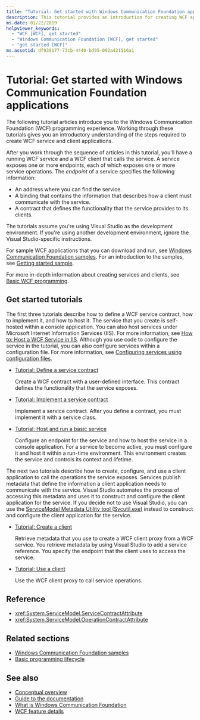 ```yaml
---
title: "Tutorial: Get started with Windows Communication Foundation applications"
description: This tutorial provides an introduction for creating WCF applications. 
ms.date: 01/22/2019
helpviewer_keywords:
  - "WCF [WCF], get started"
  - "Windows Communication Foundation [WCF], get started"
  - "get started [WCF]"
ms.assetid: df939177-73cb-4440-bd95-092a421516a1
---
```

# Tutorial: Get started with Windows Communication Foundation applications
The following tutorial articles introduce you to the Windows Communication Foundation (WCF) programming experience. Working through these tutorials gives you an introductory understanding of the steps required to create WCF service and client applications. 

After you work through the sequence of articles in this tutorial, you'll have a running WCF service and a WCF client that calls the service. A service exposes one or more endpoints, each of which exposes one or more service operations. The *endpoint* of a service specifies the following information: 
- An address where you can find the service.
- A binding that contains the information that describes how a client must communicate with the service. 
- A contract that defines the functionality that the service provides to its clients.

The tutorials assume you're using Visual Studio as the development environment. If you're using another development environment, ignore the Visual Studio-specific instructions. 

For sample WCF applications that you can download and run, see [Windows Communication Foundation samples](samples/index.md). For an introduction to the samples, see [Getting started sample](samples/getting-started-sample.md).

For more in-depth information about creating services and clients, see [Basic WCF programming](basic-wcf-programming.md).

## Get started tutorials

The first three tutorials describe how to define a WCF service contract, how to implement it, and how to host it. The service that you create is self-hosted within a console application. You can also host services under Microsoft Internet Information Services (IIS). For more information, see [How to: Host a WCF Service in IIS](feature-details/how-to-host-a-wcf-service-in-iis.md). Although you use code to configure the service in the tutorial, you can also configure services within a configuration file. For more information, see [Configuring services using configuration files](configuring-services-using-configuration-files.md).

- [Tutorial: Define a service contract](how-to-define-a-wcf-service-contract.md)

    Create a WCF contract with a user-defined interface. This contract defines the functionality that the service exposes.

- [Tutorial: Implement a service contract](how-to-implement-a-wcf-contract.md)

    Implement a service contract. After you define a contract, you must implement it with a service class.

- [Tutorial: Host and run a basic service](how-to-host-and-run-a-basic-wcf-service.md)

    Configure an endpoint for the service and how to host the service in a console application. For a service to become active, you must configure it and host it within a run-time environment. This environment creates the service and controls its context and lifetime.

The next two tutorials describe how to create, configure, and use a client application to call the operations the service exposes. Services publish metadata that define the information a client application needs to communicate with the service. Visual Studio automates the process of accessing this metadata and uses it to construct and configure the client application for the service. If you decide not to use Visual Studio, you can use the [ServiceModel Metadata Utility tool (Svcutil.exe)](servicemodel-metadata-utility-tool-svcutil-exe.md) instead to construct and configure the client application for the service.

- [Tutorial: Create a client](how-to-create-a-wcf-client.md)

    Retrieve metadata that you use to create a WCF client proxy from a WCF service. You retrieve metadata by using Visual Studio to add a service reference. You specify the endpoint that the client uses to access the service.

- [Tutorial: Use a client](how-to-use-a-wcf-client.md)

    Use the WCF client proxy to call service operations.

## Reference

- <xref:System.ServiceModel.ServiceContractAttribute>
- <xref:System.ServiceModel.OperationContractAttribute>

## Related sections

- [Windows Communication Foundation samples](samples/index.md)
- [Basic programming lifecycle](basic-programming-lifecycle.md)

## See also

- [Conceptual overview](conceptual-overview.md)
- [Guide to the documentation](guide-to-the-documentation.md)
- [What is Windows Communication Foundation](whats-wcf.md)
- [WCF feature details](feature-details/index.md)